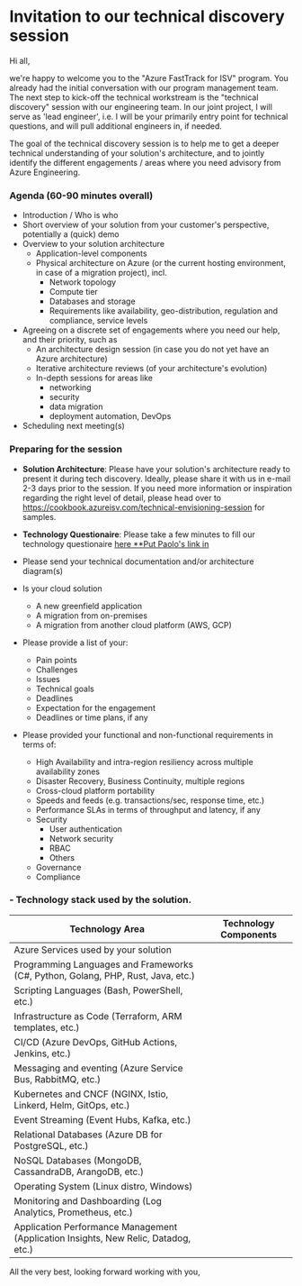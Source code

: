 
# Invitation to our technical discovery session

Hi all, 

we're happy to welcome you to the "Azure FastTrack for ISV" program. 
You already had the initial conversation with our program management team. 
The next step to kick-off the technical workstream is the "technical discovery" session with our engineering team. 
In our joint project, I will serve as 'lead engineer', i.e. I will be your primarily entry point for technical questions, and will pull additional engineers in, if needed. 

The goal of the technical discovery session is to help me to get a deeper technical understanding of your solution's architecture, and to jointly identify the different engagements / areas where you need advisory from Azure Engineering. 

### Agenda (60-90 minutes overall)

- Introduction / Who is who
- Short overview of your solution from your customer's perspective, potentially a (quick) demo
- Overview to your solution architecture
  - Application-level components
  - Physical architecture on Azure (or the current hosting environment, in case of a migration project), incl.
    - Network topology
    - Compute tier
    - Databases and storage
    - Requirements like availability, geo-distribution, regulation and compliance, service levels
- Agreeing on a discrete set of engagements where you need our help, and their priority, such as
  - An architecture design session (in case you do not yet have an Azure architecture)
  - Iterative architecture reviews (of your architecture's evolution)
  - In-depth sessions for areas like
    - networking
    - security
    - data migration
    - deployment automation, DevOps
- Scheduling next meeting(s)

### Preparing for the session

- **Solution Architecture**: Please have your solution's architecture ready to present it during tech discovery. Ideally, please share it with us in e-mail 2-3 days prior to the session. If you need more information or inspiration regarding the right level of detail, please head over to https://cookbook.azureisv.com/technical-envisioning-session for samples. 
- **Technology Questionaire**: Please take a few minutes to fill our technology questionaire [here **Put Paolo's link in]()


- Please send your technical documentation and/or architecture diagram(s)
- Is your cloud solution
  - A new greenfield application
  - A migration from on-premises
  - A migration from another cloud platform (AWS, GCP)
- Please provide a list of your:
  - Pain points
  - Challenges
  - Issues
  - Technical goals 
  - Deadlines
  - Expectation for the engagement
  - Deadlines or time plans, if any
- Please provided your functional and non-functional requirements in terms of:
  - High Availability and intra-region resiliency across multiple availability zones
  - Disaster Recovery, Business Continuity, multiple regions 
  - Cross-cloud platform portability 
  - Speeds and feeds (e.g. transactions/sec, response time, etc.)
  - Performance SLAs in terms of throughput and latency, if any
  - Security
    - User authentication
    - Network security
    - RBAC
    - Others
  - Governance
  - Compliance

### - Technology stack used by the solution.

| Technology Area                                                                      | Technology Components |
| ------------------------------------------------------------------------------------ | --------------- |
| Azure Services used by your solution                                                 |                 |
| Programming Languages and Frameworks (C#, Python, Golang, PHP, Rust, Java, etc.)     |                 |
| Scripting Languages (Bash, PowerShell, etc.)                                         |                 |
| Infrastructure as Code (Terraform, ARM templates, etc.)                              |                 |
| CI/CD (Azure DevOps, GitHub Actions, Jenkins, etc.)                                  |                 |
| Messaging and eventing (Azure Service Bus, RabbitMQ, etc.)                           |                 |
| Kubernetes and CNCF (NGINX, Istio, Linkerd, Helm, GitOps, etc.)                      |                 |
| Event Streaming (Event Hubs, Kafka, etc.)                                            |                 |
| Relational Databases (Azure DB for PostgreSQL, etc.)                                 |                 |
| NoSQL Databases (MongoDB, CassandraDB, ArangoDB, etc.)                               |                 |
| Operating System (Linux distro, Windows)                                             |                 |
| Monitoring and Dashboarding (Log Analytics, Prometheus, etc.)                        |                 |
| Application Performance Management (Application Insights, New Relic, Datadog, etc.)  |                 |

All the very best, looking forward working with you, 
